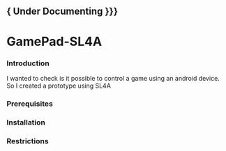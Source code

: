 ## { Under Documenting  }}}

# GamePad-SL4A

### Introduction
I wanted to check is it possible to control a game using an android device. So I created a prototype using SL4A 


### Prerequisites 



### Installation 




### Restrictions

